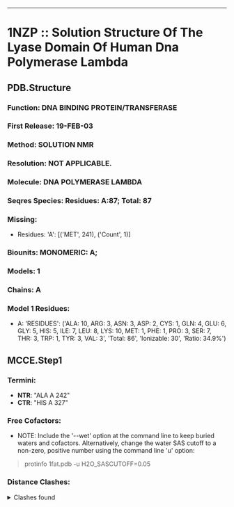 ---
# 1NZP :: Solution Structure Of The Lyase Domain Of Human Dna Polymerase Lambda
## PDB.Structure
### Function: DNA BINDING PROTEIN/TRANSFERASE
### First Release: 19-FEB-03
### Method: SOLUTION NMR
### Resolution: NOT APPLICABLE.
### Molecule: DNA POLYMERASE LAMBDA
### Seqres Species: Residues: A:87; Total: 87
### Missing:
  - Residues:
 'A': [('MET', 241), ('Count', 1)]

### Biounits: MONOMERIC: A;
### Models: 1
### Chains: A
### Model 1 Residues:
  - A:
 'RESIDUES': ('ALA: 10, ARG: 3, ASN: 3, ASP: 2, CYS: 1, GLN: 4, GLU: 6, GLY: 5, HIS: 5, ILE: 7, LEU: 8, LYS: 10, MET: 1, PHE: 1, PRO: 3, SER: 7, THR: 3, TRP: 1, TYR: 3, VAL: 3', 'Total: 86', 'Ionizable: 30',
              'Ratio: 34.9%')

## MCCE.Step1
### Termini:
 - <strong>NTR</strong>: "ALA A 242"
 - <strong>CTR</strong>: "HIS A 327"

### Free Cofactors:
  - NOTE: Include the '--wet' option at the command line to keep buried waters and cofactors. Alternatively, change the water SAS cutoff to a non-zero, positive number using the command line 'u' option:
  > protinfo 1fat.pdb -u H2O_SASCUTOFF=0.05

### Distance Clashes:
<details><summary>Clashes found</summary>

- d= 1.52: " CA  NTR A 242" to " CB  ALA A 242"
- d= 1.85: "HG21 ILE A 256" to "HD13 LEU A 260"
- d= 1.62: "HG22 ILE A 256" to "HG22 ILE A 313"
- d= 1.86: " O   LYS A 259" to "HG23 VAL A 262"

</details>

